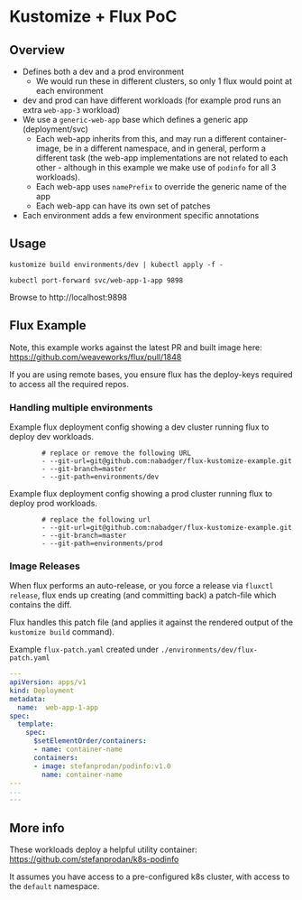 # Kustomize + Flux PoC

## Overview

- Defines both a dev and a prod environment
    - We would run these in different clusters, so only 1 flux would point at each environment
- dev and prod can have different workloads (for example prod runs an extra `web-app-3` workload)
- We use a `generic-web-app` base which defines a generic app (deployment/svc)
    - Each web-app inherits from this, and may run a different container-image, be in a different namespace, and in general, perform a different task (the web-app implementations are not related to each other - although in this example we make use of `podinfo` for all 3 workloads).
    - Each web-app uses `namePrefix` to override the generic name of the app
    - Each web-app can have its own set of patches
- Each environment adds a few environment specific annotations

## Usage

```
kustomize build environments/dev | kubectl apply -f -
```

```
kubectl port-forward svc/web-app-1-app 9898
```

Browse to http://localhost:9898


## Flux Example

Note, this example works against the latest PR and built image here: https://github.com/weaveworks/flux/pull/1848

If you are using remote bases, you ensure flux has the deploy-keys required to access all the required repos.

### Handling multiple environments

Example flux deployment config showing a dev cluster running flux to deploy dev workloads.
```
        # replace or remove the following URL
        - --git-url=git@github.com:nabadger/flux-kustomize-example.git
        - --git-branch=master
        - --git-path=environments/dev
```

Example flux deployment config showing a prod cluster running flux to deploy prod workloads.

```
        # replace the following url
        - --git-url=git@github.com:nabadger/flux-kustomize-example.git
        - --git-branch=master
        - --git-path=environments/prod
```

### Image Releases

When flux performs an auto-release, or you force a release via `fluxctl release`, flux ends up creating (and committing back) a patch-file
which contains the diff.

Flux handles this patch file (and applies it against the rendered output of the `kustomize build` command).

Example `flux-patch.yaml` created under `./environments/dev/flux-patch.yaml`

```yaml
---
apiVersion: apps/v1
kind: Deployment
metadata:
  name:  web-app-1-app
spec:
  template:
    spec:
      $setElementOrder/containers:
      - name: container-name
      containers:
      - image: stefanprodan/podinfo:v1.0
        name: container-name
---
...
---
```



## More info

These workloads deploy a helpful utility container:  https://github.com/stefanprodan/k8s-podinfo

It assumes you have access to a pre-configured k8s cluster, with access to the `default` namespace.